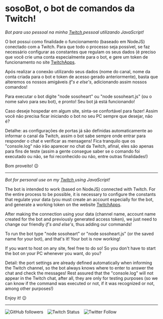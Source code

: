 # sosoBot, o bot de comandos da Twitch!

_Bot para uso pessoal na minha <a href="https://twitch.tv/holly1v4"> Twitch </a> pessoal utilizando JavaScript!_

O bot possui como finalidade o funcionamento (baseado em NodeJS) conectado com a Twitch. Para que todo o processo seja possível, se faz necessário configurar as constantes que regulam os seus dados (é preciso que você crie uma conta especialmente para o bot, e gere um token de funcionamento no site <a href="https://twitchapps.com/tmi/">TwitchApps</a>.

Após realizar a conexão utilizando seus dados (nome do canal, nome da conta criada para o bot e token de acesso gerado anteriormente), basta que alteremos os nossos amigáveis _if's e else's_, adicionando assim nossos comandos!

Para executar o bot digite "node sosoheart" ou "node sosoheart.js" (ou o nome salvo para seu bot), e pronto! Seu bot já está funcionando!

Caso deseje hospedar em algum site, sinta-se confortável para fazer! Assim você não precisa ficar iniciando o bot no seu PC sempre que desejar, não é?

Detalhe: as configurações de portas já são definidas automaticamente ao informar o canal da Twitch, assim o bot sabe sempre onde entrar para responder o chat e verificar as mensagens! Fica tranquilo que os "console.log" não irão aparecer no chat da Twitch, afinal, eles são apenas para fins de teste (assim a gente consegue saber se o comando foi executado ou não, se foi reconhecido ou não, entre outras finalidades!)

Bom proveito! 😉

--- 

_Bot for personal use on my <a href="https://twitch.tv/holly1v4">Twitch </a> using JavaScript!_

The bot is intended to work (based on NodeJS) connected with Twitch. For the entire process to be possible, it is necessary to configure the constants that regulate your data (you must create an account especially for the bot, and generate a working token on the website <a href="https://twitchapps.com/tmi/">TwitchApps</a>.

After making the connection using your data (channel name, account name created for the bot and previously generated access token), we just need to change our friendly _if's and else's_, thus adding our commands!

To run the bot type "node sosoheart" or "node sosoheart.js" (or the saved name for your bot), and that's it! Your bot is now working!

If you want to host on any site, feel free to do so! So you don't have to start the bot on your PC whenever you want, do you?

Detail: the port settings are already defined automatically when informing the Twitch channel, so the bot always knows where to enter to answer the chat and check the messages! Rest assured that the "console.log" will not appear in the Twitch chat, after all, they are only for testing purposes (so we can know if the command was executed or not, if it was recognized or not, among other purposes!)

Enjoy it! 😉

---

<img alt="GitHub followers" src="https://img.shields.io/github/followers/lanjoni?style=social"> ⠀<img alt="Twitch Status" src="https://img.shields.io/twitch/status/holly1v4?style=social"> ⠀<img alt="Twitter Follow" src="https://img.shields.io/twitter/follow/gutolanjoni?style=social">
